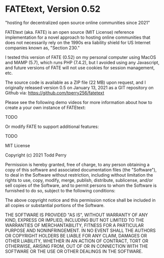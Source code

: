 # FATEtext, Version 0.52

"hosting for decentralized open source online communities since 2021"

FATEtext (aka. FATE) is an open source (MIT License) reference implementation for a novel approach to hosting online communities that does not necessarily rely on the 1990s era liability shield for US Internet companies known as, "Section 230."

I tested this version of FATE (0.52) on my personal computer using MacOS and MAMP (5.7), which runs PHP (7.4.2), but I avoided using any Javascript, and future versions of FATE will not use cookies for session management, etc.

The source code is available as a ZIP file (22 MB) upon request, and I originally released version 0.5 on January 13, 2021 as a GIT repository on Github via: https://github.com/tperry256/fatetext

Please see the following demo videos for more information about how to create a your own instance of FATEtext:

TODO

Or modify FATE to support additional features:

TODO

MIT License

Copyright (c) 2021 Todd Perry

Permission is hereby granted, free of charge, to any person obtaining a copy
of this software and associated documentation files (the "Software"), to deal
in the Software without restriction, including without limitation the rights
to use, copy, modify, merge, publish, distribute, sublicense, and/or sell
copies of the Software, and to permit persons to whom the Software is
furnished to do so, subject to the following conditions:

The above copyright notice and this permission notice shall be included in all
copies or substantial portions of the Software.

THE SOFTWARE IS PROVIDED "AS IS", WITHOUT WARRANTY OF ANY KIND, EXPRESS OR
IMPLIED, INCLUDING BUT NOT LIMITED TO THE WARRANTIES OF MERCHANTABILITY,
FITNESS FOR A PARTICULAR PURPOSE AND NONINFRINGEMENT. IN NO EVENT SHALL THE
AUTHORS OR COPYRIGHT HOLDERS BE LIABLE FOR ANY CLAIM, DAMAGES OR OTHER
LIABILITY, WHETHER IN AN ACTION OF CONTRACT, TORT OR OTHERWISE, ARISING FROM,
OUT OF OR IN CONNECTION WITH THE SOFTWARE OR THE USE OR OTHER DEALINGS IN THE
SOFTWARE.

